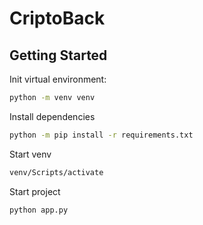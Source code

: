 
# CriptoBack

## Getting Started

Init virtual environment:
```bash
python -m venv venv
```

Install dependencies
```bash
python -m pip install -r requirements.txt
```

Start venv
```bash
venv/Scripts/activate
```

Start project
```bash
python app.py
```